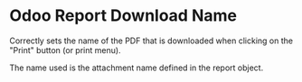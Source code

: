 # Odoo Report Download Name

Correctly sets the name of the PDF that is downloaded when clicking on the "Print" button (or print menu).

The name used is the attachment name defined in the report object.
